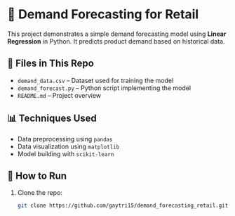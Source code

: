 # 🛒 Demand Forecasting for Retail

This project demonstrates a simple demand forecasting model using **Linear Regression** in Python. It predicts product demand based on historical data.

## 📁 Files in This Repo
- `demand_data.csv` – Dataset used for training the model
- `demand_forecast.py` – Python script implementing the model
- `README.md` – Project overview

## 📊 Techniques Used
- Data preprocessing using `pandas`
- Data visualization using `matplotlib`
- Model building with `scikit-learn`

## 🚀 How to Run
1. Clone the repo:
   ```bash
   git clone https://github.com/gaytri15/demand_forecasting_retail.git

